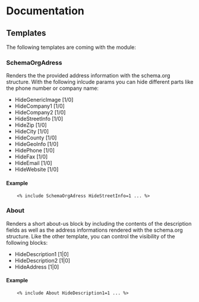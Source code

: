 # Documentation

## Templates

The following templates are coming with the module:

### SchemaOrgAdress
Renders the the provided address information with the schema.org structure. With the following inlcude params you can hide different parts like the phone number or company name:

- HideGenericImage [1/0]
- HideCompany1 [1/0]
- HideCompany2 [1/0]
- HideStreetInfo [1/0]
- HideZip [1/0]
- HideCity [1/0]
- HideCounty [1/0]
- HideGeoInfo [1/0]
- HidePhone [1/0]
- HideFax [1/0]
- HideEmail [1/0]
- HideWebsite [1/0]

#### Example
```
    <% include SchemaOrgAdress HideStreetInfo=1 ... %>
```

### About
Renders a short about-us block by including the contents of the description fields as well as the address informations rendered with the schema.org structure. Like the other template, you can control the visibility of the following blocks:

- HideDescription1 [1|0]
- HideDescription2 [1|0]
- HideAddress [1|0]

#### Example
```
    <% include About HideDescription1=1 ... %>
```